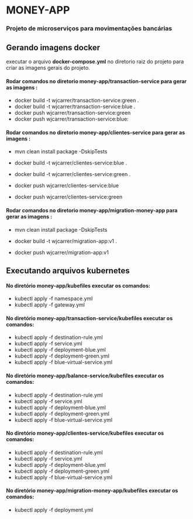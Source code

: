 # MONEY-APP 
### Projeto de microserviços para movimentações bancárias

## Gerando imagens docker
executar o arquivo **docker-compose.yml** no diretorio raiz do projeto para criar as imagens gerais do projeto.

#### Rodar comandos no diretorio money-app/transaction-service para gerar as imagens :
* docker build -t wjcarrer/transaction-service:green .
* docker build -t wjcarrer/transaction-service:blue .
* docker push wjcarrer/transaction-service:green
* docker push wjcarrer/transaction-service:blue:

#### Rodar comandos no diretorio money-app/clientes-service para gerar as imagens :
* mvn clean install package -DskipTests

* docker build -t wjcarrer/clientes-service:blue .
* docker build -t wjcarrer/clientes-service:green .
* docker push wjcarrer/clientes-service:blue
* docker push wjcarrer/clientes-service:green

#### Rodar comandos no diretorio money-app/migration-money-app para gerar as imagens :
* mvn clean install package -DskipTests

* docker build -t wjcarrer/migration-app:v1 .
* docker push wjcarrer/migration-app:v1

## Executando arquivos kubernetes

#### No diretório money-app/kubefiles executar os comandos:
* kubectl apply -f namespace.yml
* kubectl apply -f gateway.yml


#### No diretório money-app/transaction-service/kubefiles executar os comandos:
* kubectl apply -f destination-rule.yml
* kubectl apply -f service.yml
* kubectl apply -f deployment-blue.yml
* kubectl apply -f deployment-green.yml
* kubectl apply -f blue-virtual-service.yml

#### No diretório money-app/balance-service/kubefiles executar os comandos:
* kubectl apply -f destination-rule.yml
* kubectl apply -f service.yml
* kubectl apply -f deployment-blue.yml
* kubectl apply -f deployment-green.yml
* kubectl apply -f blue-virtual-service.yml

#### No diretório money-app/clientes-service/kubefiles executar os comandos:
* kubectl apply -f destination-rule.yml
* kubectl apply -f service.yml
* kubectl apply -f deployment-blue.yml
* kubectl apply -f deployment-green.yml
* kubectl apply -f blue-virtual-service.yml

#### No diretório money-app/migration-money-app/kubefiles executar os comandos:
* kubectl apply -f deployment.yml

